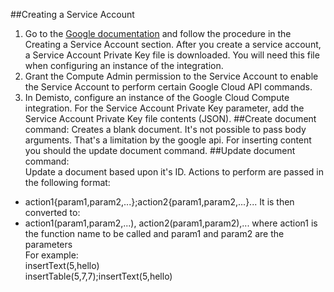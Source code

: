 ##Creating a Service Account
1. Go to the [Google documentation](https://developers.google.com/identity/protocols/OAuth2ServiceAccount#creatinganaccount) and follow the procedure in the Creating a Service Account section. After you create a service account, a Service Account Private Key file is downloaded. You will need this file when configuring an instance of the integration.
2. Grant the Compute Admin permission to the Service Account to enable the Service Account to perform certain Google Cloud API commands.
3. In Demisto, configure an instance of the Google Cloud Compute integration. For the Service Account Private Key parameter, add the Service Account Private Key file contents (JSON).
##Create document command:
Creates a blank document. It's not possible to pass body arguments.
That's a limitation by the google api. For inserting content you should the update document command.
##Update document command:  
Update a document based upon it's ID. Actions to perform are passed in the following format:
* action1{param1,param2,...};action2{param1,param2,...}...
It is then converted to:  
* action1(param1,param2,...), action2(param1,param2),...
where action1 is the function name to be called and param1 and param2 are the parameters  
For example:  
insertText(5,hello)  
insertTable(5,7,7);insertText(5,hello)
